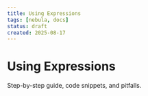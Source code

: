 ```yaml
---
title: Using Expressions
tags: [nebula, docs]
status: draft
created: 2025-08-17
---
```


# Using Expressions

Step-by-step guide, code snippets, and pitfalls.
